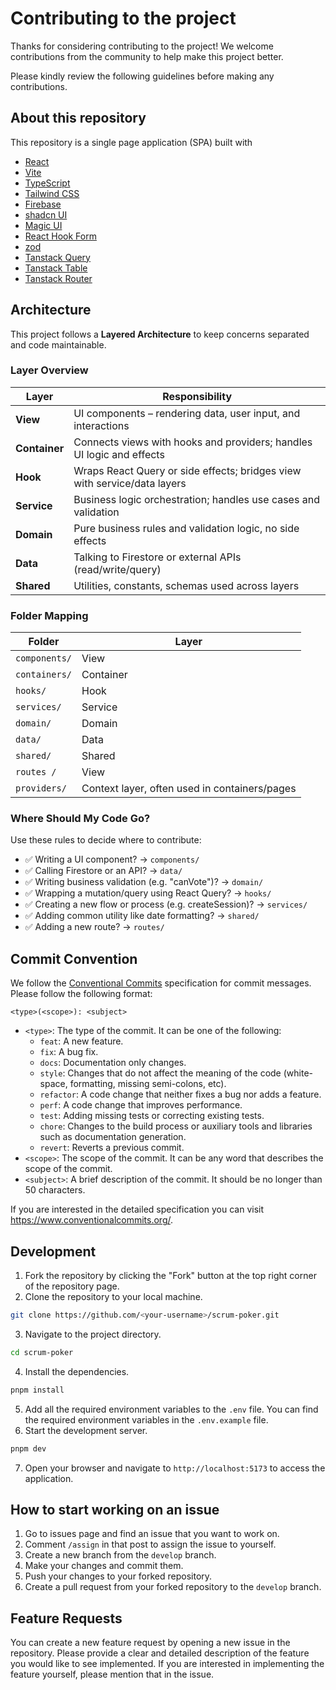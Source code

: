 # Contributing to the project

Thanks for considering contributing to the project! We welcome contributions from the community to help make this project better.

Please kindly review the following guidelines before making any contributions.

## About this repository

This repository is a single page application (SPA) built with

- [React](https://react.dev/)
- [Vite](https://vitejs.dev/)
- [TypeScript](https://www.typescriptlang.org/)
- [Tailwind CSS](https://tailwindcss.com/)
- [Firebase](https://firebase.google.com/)
- [shadcn UI](https://ui.shadcn.com/)
- [Magic UI](https://magicui.design/)
- [React Hook Form](https://react-hook-form.com/)
- [zod](https://zod.dev/)
- [Tanstack Query](https://tanstack.com/query/latest)
- [Tanstack Table](https://tanstack.com/table/latest)
- [Tanstack Router](https://tanstack.com/router/latest)

## Architecture

This project follows a **Layered Architecture** to keep concerns separated and code maintainable.

### Layer Overview

| Layer         | Responsibility                                                           |
| ------------- | ------------------------------------------------------------------------ |
| **View**      | UI components – rendering data, user input, and interactions             |
| **Container** | Connects views with hooks and providers; handles UI logic and effects    |
| **Hook**      | Wraps React Query or side effects; bridges view with service/data layers |
| **Service**   | Business logic orchestration; handles use cases and validation           |
| **Domain**    | Pure business rules and validation logic, no side effects                |
| **Data**      | Talking to Firestore or external APIs (read/write/query)                 |
| **Shared**    | Utilities, constants, schemas used across layers                         |

### Folder Mapping

| Folder        | Layer                                         |
| ------------- | --------------------------------------------- |
| `components/` | View                                          |
| `containers/` | Container                                     |
| `hooks/`      | Hook                                          |
| `services/`   | Service                                       |
| `domain/`     | Domain                                        |
| `data/`       | Data                                          |
| `shared/`     | Shared                                        |
| `routes /`    | View                                          |
| `providers/`  | Context layer, often used in containers/pages |

### Where Should My Code Go?

Use these rules to decide where to contribute:

- ✅ Writing a UI component? → `components/`
- ✅ Calling Firestore or an API? → `data/`
- ✅ Writing business validation (e.g. "canVote")? → `domain/`
- ✅ Wrapping a mutation/query using React Query? → `hooks/`
- ✅ Creating a new flow or process (e.g. createSession)? → `services/`
- ✅ Adding common utility like date formatting? → `shared/`
- ✅ Adding a new route? → `routes/`

## Commit Convention

We follow the [Conventional Commits](https://www.conventionalcommits.org/en/v1.0.0/) specification for commit messages. Please follow the following format:

```
<type>(<scope>): <subject>
```

- `<type>`: The type of the commit. It can be one of the following:
  - `feat`: A new feature.
  - `fix`: A bug fix.
  - `docs`: Documentation only changes.
  - `style`: Changes that do not affect the meaning of the code (white-space, formatting, missing semi-colons, etc).
  - `refactor`: A code change that neither fixes a bug nor adds a feature.
  - `perf`: A code change that improves performance.
  - `test`: Adding missing tests or correcting existing tests.
  - `chore`: Changes to the build process or auxiliary tools and libraries such as documentation generation.
  - `revert`: Reverts a previous commit.
- `<scope>`: The scope of the commit. It can be any word that describes the scope of the commit.
- `<subject>`: A brief description of the commit. It should be no longer than 50 characters.

If you are interested in the detailed specification you can visit https://www.conventionalcommits.org/.

## Development

1. Fork the repository by clicking the "Fork" button at the top right corner of the repository page.
2. Clone the repository to your local machine.

```bash
git clone https://github.com/<your-username>/scrum-poker.git
```

3. Navigate to the project directory.

```bash
cd scrum-poker
```

4. Install the dependencies.

```bash
pnpm install
```

5. Add all the required environment variables to the `.env` file. You can find the required environment variables in the `.env.example` file.
6. Start the development server.

```bash
pnpm dev
```

7. Open your browser and navigate to `http://localhost:5173` to access the application.

## How to start working on an issue

1. Go to issues page and find an issue that you want to work on.
2. Comment `/assign` in that post to assign the issue to yourself.
3. Create a new branch from the `develop` branch.
4. Make your changes and commit them.
5. Push your changes to your forked repository.
6. Create a pull request from your forked repository to the `develop` branch.

## Feature Requests

You can create a new feature request by opening a new issue in the repository. Please provide a clear and detailed description of the feature you would like to see implemented. If you are interested in implementing the feature yourself, please mention that in the issue.
